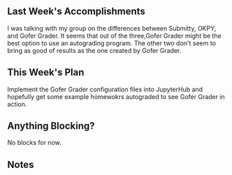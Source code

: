 ## Last Week's Accomplishments
I was talking with my group on the differences between Submitty, OKPY, and Gofer Grader. It seems that out of the three,Gofer Grader might be the best option to use an autograding program. The other two don't seem to bring as good of results as the one created by Gofer Grader. 

## This Week's Plan
Implement the Gofer Grader configuration files into JupyterHub and hopefully get some example homewokrs autograded to see Gofer Grader in action.
> 
## Anything Blocking?
No blocks for now.

## Notes

> 
